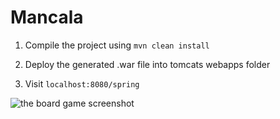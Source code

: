 # Mancala

1. Compile the project using
`mvn clean install`

2. Deploy the generated .war file into tomcats webapps folder

3. Visit `localhost:8080/spring`

![the board game screenshot](https://i.imgur.com/hONJ37V.png)



